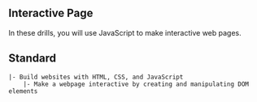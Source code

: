 ## Interactive Page

In these drills, you will use JavaScript to make interactive web pages.

## Standard

```
|- Build websites with HTML, CSS, and JavaScript
    |- Make a webpage interactive by creating and manipulating DOM elements
```


